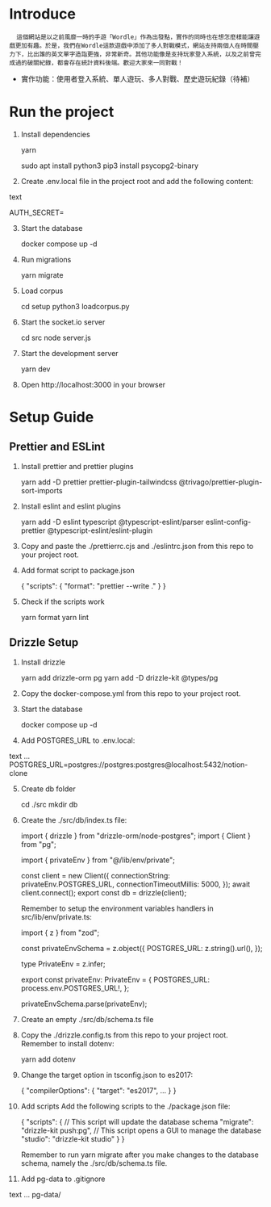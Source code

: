 # Introduce
      這個網站是以之前風靡一時的手遊「Wordle」作為出發點，實作的同時也在想怎麼樣能讓遊戲更加有趣。於是，我們在Wordle這款遊戲中添加了多人對戰模式，網站支持兩個人在時間壓力下，比出誰的英文單字造詣更強，非常新奇。其他功能像是支持玩家登入系統，以及之前曾完成過的破關紀錄，都會存在統計資料後端。歡迎大家來一同對戰！

* 實作功能：使用者登入系統、單人遊玩、多人對戰、歷史遊玩紀錄（待補）


# Run the project

1. Install dependencies
   
   yarn
   
   
   sudo apt install python3
   pip3 install psycopg2-binary
   

2. Create .env.local file in the project root and add the following content:

   
text

   AUTH_SECRET=<this can be any random string>

   

3. Start the database
   
   docker compose up -d
   
4. Run migrations
   
   yarn migrate
   
5. Load corpus
   
   cd setup
   python3 loadcorpus.py
   
6. Start the socket.io server
   
   cd src
   node server.js
   
7. Start the development server
   
   yarn dev
   
8. Open http://localhost:3000 in your browser


# Setup Guide

## Prettier and ESLint

1. Install prettier and prettier plugins
   
   yarn add -D prettier prettier-plugin-tailwindcss @trivago/prettier-plugin-sort-imports
   
2. Install eslint and eslint plugins
   
   yarn add -D eslint typescript @typescript-eslint/parser eslint-config-prettier @typescript-eslint/eslint-plugin
   
3. Copy and paste the ./prettierrc.cjs and ./eslintrc.json from this repo to your project root.

4. Add format script to package.json
   
   {
     "scripts": {
       "format": "prettier --write ."
     }
   }
   
5. Check if the scripts work
   
   yarn format
   yarn lint
   

## Drizzle Setup

1. Install drizzle

   
   yarn add drizzle-orm pg
   yarn add -D drizzle-kit @types/pg
   

2. Copy the docker-compose.yml from this repo to your project root.

3. Start the database

   
   docker compose up -d
   

4. Add POSTGRES_URL to .env.local:
   
text
   ...
   POSTGRES_URL=postgres://postgres:postgres@localhost:5432/notion-clone
   
5. Create db folder
   
   cd ./src
   mkdir db
   
6. Create the ./src/db/index.ts file:

   
   import { drizzle } from "drizzle-orm/node-postgres";
   import { Client } from "pg";

   import { privateEnv } from "@/lib/env/private";

   const client = new Client({
     connectionString: privateEnv.POSTGRES_URL,
     connectionTimeoutMillis: 5000,
   });
   await client.connect();
   export const db = drizzle(client);
   

   Remember to setup the environment variables handlers in src/lib/env/private.ts:

   
   import { z } from "zod";

   const privateEnvSchema = z.object({
     POSTGRES_URL: z.string().url(),
   });

   type PrivateEnv = z.infer<typeof privateEnvSchema>;

   export const privateEnv: PrivateEnv = {
     POSTGRES_URL: process.env.POSTGRES_URL!,
   };

   privateEnvSchema.parse(privateEnv);
   

7. Create an empty ./src/db/schema.ts file

8. Copy the ./drizzle.config.ts from this repo to your project root.
   Remember to install dotenv:

   
   yarn add dotenv
   

9. Change the target option in tsconfig.json to es2017:

   
   {
     "compilerOptions": {
       "target": "es2017",
       ...
     }
   }
   

10. Add scripts
    Add the following scripts to the ./package.json file:

    
    {
      "scripts": {
        // This script will update the database schema
        "migrate": "drizzle-kit push:pg",
        // This script opens a GUI to manage the database
        "studio": "drizzle-kit studio"
      }
    }
    

    Remember to run yarn migrate after you make changes to the database schema, namely the ./src/db/schema.ts file.

11. Add pg-data to .gitignore
    
text
    ...
    pg-data/
